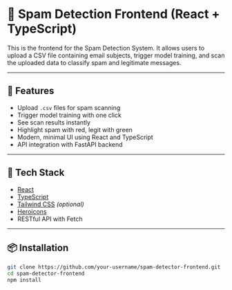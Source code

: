 # 📧 Spam Detection Frontend (React + TypeScript)

This is the frontend for the Spam Detection System. It allows users to upload a CSV file containing email subjects, trigger model training, and scan the uploaded data to classify spam and legitimate messages.

---

## 🚀 Features

- Upload `.csv` files for spam scanning
- Trigger model training with one click
- See scan results instantly
- Highlight spam with red, legit with green
- Modern, minimal UI using React and TypeScript
- API integration with FastAPI backend

---

## 🧱 Tech Stack

- [React](https://reactjs.org/)
- [TypeScript](https://www.typescriptlang.org/)
- [Tailwind CSS](https://tailwindcss.com/) *(optional)*
- [Heroicons](https://heroicons.com/)
- RESTful API with Fetch

---

## 📦 Installation

```bash
git clone https://github.com/your-username/spam-detector-frontend.git
cd spam-detector-frontend
npm install
